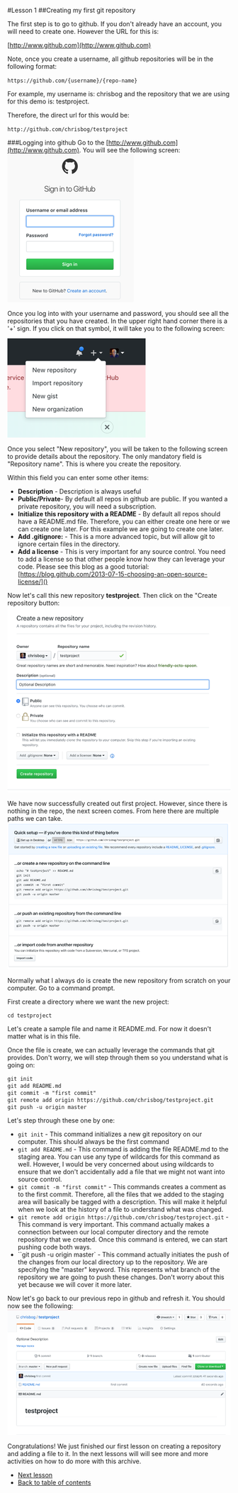 #Lesson 1
##Creating my first git repository

The first step is to go to github.   If you don't already have an account, you will need to create one.   However the URL for this is:

[http://www.github.com](http://www.github.com)

Note, once you create a username, all github repositories will be in the following format:

`https://github.com/{username}/{repo-name}`

For example, my username is: chrisbog and the repository that we are using for this demo is: testproject.

Therefore, the direct url for this would be:

`http://github.com/chrisbog/testproject`

###Logging into github
Go to the [http://www.github.com](http://www.github.com).   You will see the following screen:
![](img/login.png)

Once you log into with your username and password, you should see all the repositories that you have created.   In the upper right hand corner there is a '+' sign.   If you click on that symbol, it will take you to the following screen:

![](img/newrepo.png)

Once you select "New repository", you will be taken to the following screen to provide details about the repository.   The only mandatory field is "Repository name".  This is where you create the repository.

Within this field you can enter some other items:

* **Description** - Description is always useful
* **Public/Private**- By default all repos in github are public.   If you wanted a private repository, you will need a subscription.
* **Initialize this repository with a README** - By default all repos should have a README.md file.   Therefore, you can either create one here or we can create one later.   For this example we are going to create one later.
* **Add .gitignore:** - This is a more advanced topic, but will allow git to ignore certain files in the directory.
* **Add a license** - This is very important for any source control.   You need to add a license so that other people know how they can leverage your code.   Please see this blog as a good tutorial:  [https://blog.github.com/2013-07-15-choosing-an-open-source-license/]()

Now let's call this new repository **testproject**.   Then click on the "Create repository button:
![](img/createrepo.png)

We have now successfully created out first project.   However, since there is nothing in the repo, the next screen comes.   From here there are multiple paths we can take. 
![](img/quicksetup.png)

Normally what I always do is create the new repository from scratch on your computer.   Go to a command prompt.

First create a directory where we want the new project:

```mkdir testproject
cd testproject
```

Let's create a sample file and name it README.md.   For now it doesn't matter what is in this file.

Once the file is create, we can actually leverage the commands that git provides. Don't worry, we will step through them so you understand what is going on:

```echo "# testproject" >> README.md
git init
git add README.md
git commit -m "first commit"
git remote add origin https://github.com/chrisbog/testproject.git
git push -u origin master
```

Let's step through these one by one:

* `git init` - This command initializes a new git repository on our computer.   This should always be the first command
*  `git add README.md` - This command is adding the file README.md to the staging area.   You can use any type of wildcards for this command as well.   However, I would be very concerned about using wildcards to ensure that we don't accidentally add a file that we might not want into source control.
*  `git commit -m "first commit"` - This commands creates a comment as to the first commit.   Therefore, all the files that we added to the staging area will basically be tagged with a description.   This will make it helpful when we look at the history of a file to understand what was changed.
*  `git remote add origin https://github.com/chrisbog/testproject.git` - This command is very important.  This command actually makes a connection between our local computer directory and the remote repository that we created.   Once this command is entered, we can start pushing code both ways.
*  ``git push -u origin master` - This command actually initiates the push of the changes from our local directory up to the repository.   We are specifying the "master" keyword.   This represents what branch of the repository we are going to push these changes.    Don't worry about this yet because we will cover it more later.

Now let's go back to our previous repo in github and refresh it.   You should now see the following:
![](img/repo-wnewfile.png)

Congratulations!   We just finished our first lesson on creating a repository and adding a file to it.   In the next lessons will will see more and more activities on how to do more with this archive.



* [Next lesson](../lesson2/lesson2.md)
* [Back to table of contents](../README.md)
